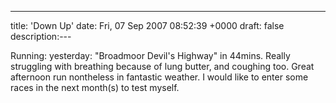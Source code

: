 ---
title: 'Down Up'
date: Fri, 07 Sep 2007 08:52:39 +0000
draft: false
description:---

Running: yesterday: "Broadmoor Devil's Highway" in 44mins. Really struggling with breathing because of lung butter, and coughing too. Great afternoon run nontheless in fantastic weather. I would like to enter some races in the next month(s) to test myself.